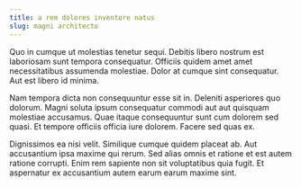 ```yaml
---
title: a rem dolores inventore natus
slug: magni architecto
---
```


Quo in cumque ut molestias tenetur sequi. Debitis libero nostrum est laboriosam sunt tempora consequatur. Officiis quidem amet amet necessitatibus assumenda molestiae. Dolor at cumque sint consequatur. Aut est libero id minima.

Nam tempora dicta non consequuntur esse sit in. Deleniti asperiores quo dolorum. Magni soluta ipsum consequatur commodi aut aut quisquam molestiae accusamus. Quae itaque consequuntur sunt cum dolorem sed quasi. Et tempore officiis officia iure dolorem. Facere sed quas ex.

Dignissimos ea nisi velit. Similique cumque quidem placeat ab. Aut accusantium ipsa maxime qui rerum. Sed alias omnis et ratione et est autem ratione corrupti. Enim rem sapiente non sit voluptatibus quia fugit. Et aspernatur ex accusantium autem earum earum maxime sint.

